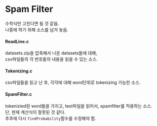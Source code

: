 # Spam Filter

수학식만 고친다면 될 것 같음.  
나중에 하기 위해 소스를 남겨 놓음.  

#### ReadLine.c
datasets.zip을 압축해서 나온 datasets들에 대해,  
csv파일들의 각 번호들의 내용을 읽을 수 있는 소스.  

#### Tokenizing.c
csv파일들을 읽고 난 후, 각각에 대해 word단위로 tokenizing 가능한 소스.  

#### SpamFilter.c
tokenizied된 word들을 가지고, test파일을 읽어서, spamfilter를 적용하는 소스.  
단, 현재 계산식이 잘못된 것 같다.  
추후에 다시 `findProbability`함수를 수정해야 함.  